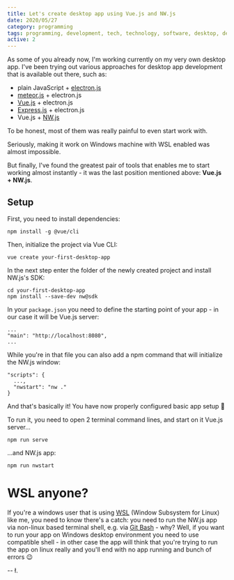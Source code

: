```yaml
---
title: Let's create desktop app using Vue.js and NW.js
date: 2020/05/27
category: programming
tags: programming, development, tech, technology, software, desktop, desktop app, app, application, javascript, js, vue, vue.js, nw.js, node-webkit, node, node.js, webkit, node webkit
active: 2
---
```


As some of you already now, I'm working currently on my very own desktop app. I've been trying out various approaches for desktop app development that is available out there, such as:

- plain JavaScript + [electron.js](https://www.electronjs.org/)
- [meteor.js](https://www.meteor.com/) + electron.js
- [Vue.js](https://vuejs.org/) + electron.js
- [Express.js](https://expressjs.com/) + electron.js
- Vue.js + [NW.js](https://nwjs.io/)

To be honest, most of them was really painful to even start work with.

Seriously, making it work on Windows machine with WSL enabled was almost impossible.

But finally, I've found the greatest pair of tools that enables me to start working almost instantly - it was the last position mentioned above: **Vue.js + NW.js**.

## Setup

First, you need to install dependencies:

```
npm install -g @vue/cli
```

Then, initialize the project via Vue CLI:

```
vue create your-first-desktop-app
```

In the next step enter the folder of the newly created project and install NW.js's SDK:

```
cd your-first-desktop-app
npm install --save-dev nw@sdk
```

In your `package.json` you need to define the starting point of your app - in our case it will be Vue.js server:

```
...
"main": "http://localhost:8080",
...
```

While you're in that file you can also add a npm command that will initialize the NW.js window:

```
"scripts": {
  ...,
  "nwstart": "nw ."
}
```

And that's basically it! You have now properly configured basic app setup 🙂

To run it, you need to open 2 terminal command lines, and start on it Vue.js server...

```
npm run serve
```

...and NW.js app:

```
npm run nwstart
```

# WSL anyone?

If you're a windows user that is using [WSL](https://docs.microsoft.com/en-us/windows/wsl/install-win10) (Window Subsystem for Linux) like me, you need to know there's a catch: you need to run the NW.js app via non-linux based terminal shell, e.g. via [Git Bash](https://gitforwindows.org/) - why? Well, if you want to run your app on Windows desktop environment you need to use compatible shell - in other case the app will think that you're trying to run the app on linux really and you'll end with no app running and bunch of errors 😉

-- ł.
